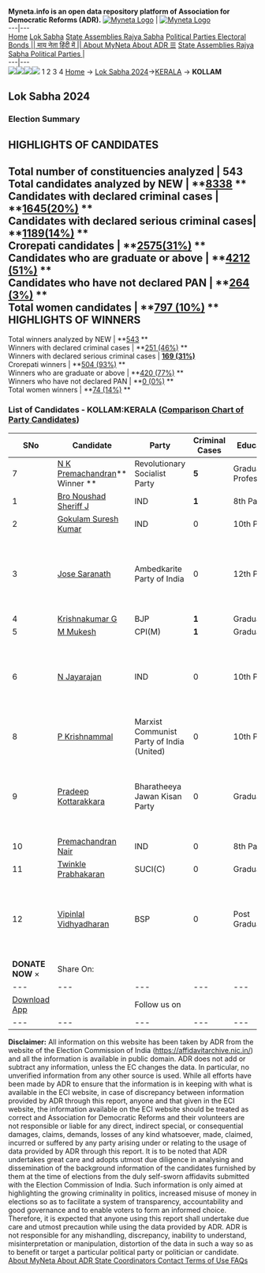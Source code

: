 **Myneta.info is an open data repository platform of Association for Democratic Reforms (ADR).**
[![Myneta Logo](https://www.myneta.info/lib/img/myneta-logo.png)](https://www.myneta.info/) | [![Myneta Logo](https://www.myneta.info/lib/img/adr-logo.png)](https://adrindia.org)  
---|---  
[Home](https://www.myneta.info/) [Lok Sabha](https://www.myneta.info/#ls "Lok Sabha") [ State Assemblies ](https://www.myneta.info/#sa "State Assemblies") [Rajya Sabha](https://www.myneta.info/#rs "Rajya Sabha") [Political Parties ](https://www.myneta.info/party "Political Parties") [ Electoral Bonds ](https://www.myneta.info/electoral_bonds "Electoral Bonds") [ || माय नेता हिंदी में || ](https://translate.google.co.in/translate?prev=hp&hl=en&js=y&u=www.myneta.info&sl=en&tl=hi&history_state0=) [ About MyNeta ](https://adrindia.org/content/about-myneta) [ About ADR ](https://adrindia.org/about-adr/who-we-are) [☰](javascript:void\(0\))
[ State Assemblies ](https://www.myneta.info/#sa "State Assemblies") [ Rajya Sabha ](https://www.myneta.info/#rs "Rajya Sabha") [ Political Parties ](https://www.myneta.info/party "Political Parties")
|   
---|---  
![](https://www.myneta.info/lib/img/banner/banner-1.png)![](https://www.myneta.info/lib/img/banner/banner-2.png)![](https://www.myneta.info/lib/img/banner/banner-3.png)![](https://www.myneta.info/lib/img/banner/banner-4.png)
1  2  3  4 
[Home](https://www.myneta.info/) → [Lok Sabha 2024](https://www.myneta.info/LokSabha2024/)→[KERALA](https://www.myneta.info/LokSabha2024/index.php?action=show_constituencies&state_id=17) → **KOLLAM**
### 
## Lok Sabha 2024
###  Election Summary 
HIGHLIGHTS OF CANDIDATES  
---  
Total number of constituencies analyzed |  543   
Total candidates analyzed by NEW | **[8338](https://www.myneta.info/LokSabha2024/index.php?action=summary&subAction=candidates_analyzed&sort=candidate#summary) **  
Candidates with declared criminal cases | **[1645(20%)](https://www.myneta.info/LokSabha2024/index.php?action=summary&subAction=crime&sort=candidate#summary) **  
Candidates with declared serious criminal cases| **[1189(14%)](https://www.myneta.info/LokSabha2024/index.php?action=summary&subAction=serious_crime&sort=candidate#summary) **  
Crorepati candidates | **[2575(31%)](https://www.myneta.info/LokSabha2024/index.php?action=summary&subAction=crorepati&sort=candidate#summary) **  
Candidates who are graduate or above | **[4212 (51%)](https://www.myneta.info/LokSabha2024/index.php?action=summary&subAction=education&sort=candidate#summary) **  
Candidates who have not declared PAN | **[264 (3%)](https://www.myneta.info/LokSabha2024/index.php?action=summary&subAction=without_pan&sort=candidate#summary) **  
Total women candidates | **[797 (10%)](https://www.myneta.info/LokSabha2024/index.php?action=summary&subAction=women_candidate&sort=candidate#summary) **  
HIGHLIGHTS OF WINNERS  
---  
Total winners analyzed by NEW | **[543](https://www.myneta.info/LokSabha2024/index.php?action=summary&subAction=winner_analyzed&sort=candidate#summary) **  
Winners with declared criminal cases | **[251 (46%)](https://www.myneta.info/LokSabha2024/index.php?action=summary&subAction=winner_crime&sort=candidate#summary) **  
Winners with declared serious criminal cases | **[169 (31%)](https://www.myneta.info/LokSabha2024/index.php?action=summary&subAction=winner_serious_crime&sort=candidate#summary)**  
Crorepati winners | **[504 (93%)](https://www.myneta.info/LokSabha2024/index.php?action=summary&subAction=winner_crorepati&sort=candidate#summary) **  
Winners who are graduate or above | **[420 (77%)](https://www.myneta.info/LokSabha2024/index.php?action=summary&subAction=winner_education&sort=candidate#summary) **  
Winners who have not declared PAN | **[0 (0%)](https://www.myneta.info/LokSabha2024/index.php?action=summary&subAction=winner_without_pan&sort=candidate#summary) **  
Total women winners | **[74 (14%)](https://www.myneta.info/LokSabha2024/index.php?action=summary&subAction=winner_women&sort=candidate#summary) **  
### List of Candidates - KOLLAM:KERALA ([Comparison Chart of Party Candidates](https://www.myneta.info/LokSabha2024/comparisonchart.php?constituency_id=223))
SNo | Candidate| Party| Criminal Cases| Education| Age| Total Assets| Liabilities  
---|---|---|---|---|---|---|---  
7  | [N K Premachandran](https://www.myneta.info/LokSabha2024/candidate.php?candidate_id=3132)** Winner ** | Revolutionary Socialist Party | **5** | Graduate Professional| 63 | Rs 3,11,94,899 ~ 3 Crore+ | Rs 38,00,000 ~ 38 Lacs+  
1  | [Bro Noushad Sheriff J](https://www.myneta.info/LokSabha2024/candidate.php?candidate_id=2119) | IND | **1** | 8th Pass| 48 | Rs 25,91,500 ~ 25 Lacs+ | Rs 53,39,000 ~ 53 Lacs+  
2  | [Gokulam Suresh Kumar](https://www.myneta.info/LokSabha2024/candidate.php?candidate_id=1824) | IND | 0 | 10th Pass| 61 | Rs 26,50,022 ~ 26 Lacs+ | Rs 19,68,000 ~ 19 Lacs+  
3  | [Jose Saranath](https://www.myneta.info/LokSabha2024/candidate.php?candidate_id=2117) | Ambedkarite Party of India | 0 | 12th Pass| 53 | ![](https://myneta.info/image_v2.php?myneta_folder=LokSabha2024&candidate_id=2117&col=ta) | ![](https://myneta.info/image_v2.php?myneta_folder=LokSabha2024&candidate_id=2117&col=lia)  
4  | [Krishnakumar G](https://www.myneta.info/LokSabha2024/candidate.php?candidate_id=2291) | BJP | **1** | Graduate| 55 | Rs 7,11,20,946 ~ 7 Crore+ | Rs 34,91,693 ~ 34 Lacs+  
5  | [M Mukesh](https://www.myneta.info/LokSabha2024/candidate.php?candidate_id=1825) | CPI(M) | **1** | Graduate| 67 | Rs 14,98,08,376 ~ 14 Crore+ | Rs 0 ~   
6  | [N Jayarajan](https://www.myneta.info/LokSabha2024/candidate.php?candidate_id=2120) | IND | 0 | 10th Pass| 64 | ![](https://myneta.info/image_v2.php?myneta_folder=LokSabha2024&candidate_id=2120&col=ta) | ![](https://myneta.info/image_v2.php?myneta_folder=LokSabha2024&candidate_id=2120&col=lia)  
8  | [P Krishnammal](https://www.myneta.info/LokSabha2024/candidate.php?candidate_id=2118) | Marxist Communist Party of India (United) | 0 | 10th Pass| 73 | Rs 10,05,000 ~ 10 Lacs+ | Rs 0 ~   
9  | [Pradeep Kottarakkara](https://www.myneta.info/LokSabha2024/candidate.php?candidate_id=2289) | Bharatheeya Jawan Kisan Party | 0 | Graduate| 57 | ![](https://myneta.info/image_v2.php?myneta_folder=LokSabha2024&candidate_id=2289&col=ta) | ![](https://myneta.info/image_v2.php?myneta_folder=LokSabha2024&candidate_id=2289&col=lia)  
10  | [Premachandran Nair](https://www.myneta.info/LokSabha2024/candidate.php?candidate_id=3131) | IND | 0 | 8th Pass| 50 | Rs 31,000 ~ 31 Thou+ | Rs 36,370 ~ 36 Thou+  
11  | [Twinkle Prabhakaran](https://www.myneta.info/LokSabha2024/candidate.php?candidate_id=1823) | SUCI(C) | 0 | Graduate| 47 | Rs 1,30,000 ~ 1 Lacs+ | Rs 70,000 ~ 70 Thou+  
12  | [Vipinlal Vidhyadharan](https://www.myneta.info/LokSabha2024/candidate.php?candidate_id=2290) | BSP | 0 | Post Graduate| 36 | ![](https://myneta.info/image_v2.php?myneta_folder=LokSabha2024&candidate_id=2290&col=ta) | ![](https://myneta.info/image_v2.php?myneta_folder=LokSabha2024&candidate_id=2290&col=lia)  
|  **DONATE NOW** × |  Share On:  | [](https://api.whatsapp.com/send?text=https%3A%2F%2Fmyneta.info%2Fpunjab2022%2Findex.php%3Faction%3Dshow_constituencies%26state_id%3D19) | [](https://www.facebook.com/sharer/sharer.php?u=https%3A%2F%2Fmyneta.info%2Fpunjab2022%2Findex.php%3Faction%3Dshow_constituencies%26state_id%3D19) | [](https://twitter.com/share?url=https%3A%2F%2Fmyneta.info%2Fpunjab2022%2Findex.php%3Faction%3Dshow_constituencies%26state_id%3D19)  
---|---|---|---|---  
| [ Download App ](https://play.google.com/store/apps/details?id=com.webrosoft.myneta1&pcampaignid=pcampaignidMKT-Other-global-all-co-prtnr-py-PartBadge-Mar2515-1) | [](https://play.google.com/store/apps/details?id=com.webrosoft.myneta1&pcampaignid=pcampaignidMKT-Other-global-all-co-prtnr-py-PartBadge-Mar2515-1) |  Follow us on  | [](https://www.facebook.com/adrindia.org/) | [](https://twitter.com/adrspeaks) | [](https://groups.google.com/g/national-election-watch?hl=en&pli=1) | [](https://www.instagram.com/adrspeaks/) | [](https://www.youtube.com/user/adrspeaks) | [](https://sharechat.com/profile/adrspeaks)  
---|---|---|---|---|---|---|---|---  
**Disclaimer:** All information on this website has been taken by ADR from the website of the Election Commission of India (https://affidavitarchive.nic.in/) and all the information is available in public domain. ADR does not add or subtract any information, unless the EC changes the data. In particular, no unverified information from any other source is used. While all efforts have been made by ADR to ensure that the information is in keeping with what is available in the ECI website, in case of discrepancy between information provided by ADR through this report, anyone and that given in the ECI website, the information available on the ECI website should be treated as correct and Association for Democratic Reforms and their volunteers are not responsible or liable for any direct, indirect special, or consequential damages, claims, demands, losses of any kind whatsoever, made, claimed, incurred or suffered by any party arising under or relating to the usage of data provided by ADR through this report. It is to be noted that ADR undertakes great care and adopts utmost due diligence in analysing and dissemination of the background information of the candidates furnished by them at the time of elections from the duly self-sworn affidavits submitted with the Election Commission of India. Such information is only aimed at highlighting the growing criminality in politics, increased misuse of money in elections so as to facilitate a system of transparency, accountability and good governance and to enable voters to form an informed choice. Therefore, it is expected that anyone using this report shall undertake due care and utmost precaution while using the data provided by ADR. ADR is not responsible for any mishandling, discrepancy, inability to understand, misinterpretation or manipulation, distortion of the data in such a way so as to benefit or target a particular political party or politician or candidate. 
[ About MyNeta ](https://adrindia.org/content/about-myneta) [ About ADR ](https://adrindia.org/about-adr/who-we-are) [ State Coordinators ](https://adrindia.org/about-adr/state-coordinators) [ Contact ](https://adrindia.org/contact-us) [ Terms of Use ](https://adrindia.org/content/adr-terms-use) [ FAQs ](https://adrindia.org/content/faqs)
